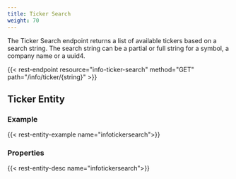```yaml
---
title: Ticker Search
weight: 70
---
```


The Ticker Search endpoint returns a list of available tickers based on a search string.
The search string can be a partial or full string for a symbol, a company name or a uuid4.

{{< rest-endpoint resource="info-ticker-search" method="GET" path="/info/ticker/{string}" >}}

## Ticker Entity

### Example
{{< rest-entity-example name="infotickersearch">}}

### Properties
{{< rest-entity-desc name="infotickersearch">}}

